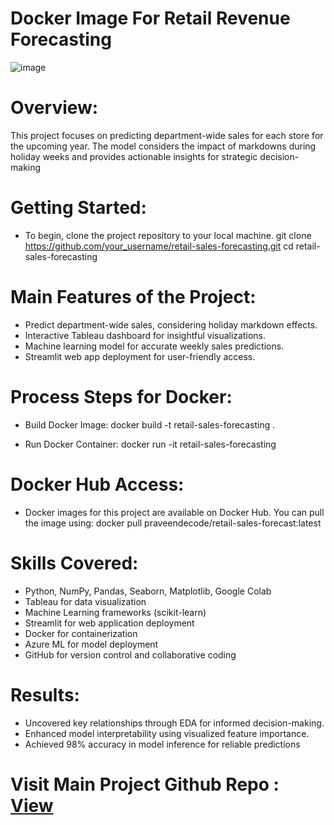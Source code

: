  # Docker Image For Retail Revenue Forecasting

![image](https://github.com/praveendecode/Docker-rfs/assets/95226524/dcf24d6b-1dfb-4be0-b17f-a15575ecedc7)





# Overview:
This project focuses on predicting department-wide sales for each store for the upcoming year. The model considers the impact of markdowns during holiday weeks and provides actionable insights for strategic decision-making

# Getting Started:

- To begin, clone the project repository to your local machine.
   git clone https://github.com/your_username/retail-sales-forecasting.git
   cd retail-sales-forecasting

# Main Features of the Project:

- Predict department-wide sales, considering holiday markdown effects.
- Interactive Tableau dashboard for insightful visualizations.
- Machine learning model for accurate weekly sales predictions.
- Streamlit web app deployment for user-friendly access.

# Process Steps for Docker:

- Build Docker Image:
  docker build -t retail-sales-forecasting .
  
- Run Docker Container:
  docker run -it retail-sales-forecasting

# Docker Hub Access:
- Docker images for this project are available on Docker Hub. You can pull the image using:
  docker pull praveendecode/retail-sales-forecast:latest

# Skills Covered:

  - Python, NumPy, Pandas, Seaborn, Matplotlib, Google Colab
  - Tableau for data visualization
  - Machine Learning frameworks (scikit-learn)
  - Streamlit for web application deployment
  - Docker for containerization
  - Azure ML for model deployment
  - GitHub for version control and collaborative coding

# Results:

  - Uncovered key relationships through EDA for informed decision-making.
  - Enhanced model interpretability using visualized feature importance.
  - Achieved 98% accuracy in model inference for reliable predictions
    
# Visit Main Project Github Repo : [View]( https://github.com/praveendecode/Retail-Revenue-Forecasting)

